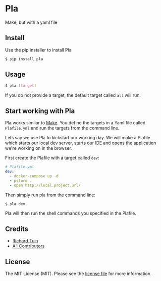 # Pla

Make, but with a yaml file

## Install

Use the pip installer to install Pla

``` bash
$ pip install pla
```

## Usage

```bash
$ pla [target]
```

If you do not provide a target, the default target called `all` will run.

## Start working with Pla

Pla works similar to [Make](https://www.gnu.org/software/make/). You define the targets in a Yaml file called `Plafile.yml`
and run the targets from the command line.

Lets say we use Pla to kickstart our working day. We will make a Plafile which starts our local dev server, starts our IDE
 and opens the application we're working on in the browser.
 
First create the Plafile with a target called `dev`:

```yaml
# Plafile.yml
dev:
  - docker-compose up -d
  - pstorm .
  - open http://local.project.url/
```

Then simply run pla from the command line:
```bash
$ pla dev
```

Pla will then run the shell commands you specified in the Plafile.

## Credits

- [Richard Tuin](https://github.com/rtuin)
- [All Contributors](../../contributors)

## License

The MIT License (MIT). Please see the [license file](LICENSE) for more information.
